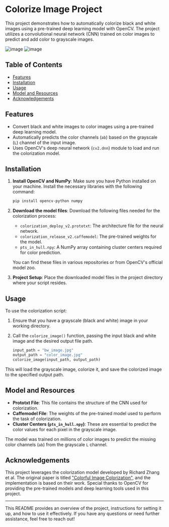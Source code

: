 # Colorize Image Project

This project demonstrates how to automatically colorize black and white images using a pre-trained deep learning model with OpenCV. The project utilizes a convolutional neural network (CNN) trained on color images to predict and add color to grayscale images.

![image](https://github.com/user-attachments/assets/516007d7-883d-4edd-8177-ff9dd2b6703e)
![image](https://github.com/user-attachments/assets/e9bcb67f-589d-4e0a-9cc1-e82ee9f56a60)


## Table of Contents

- [Features](#features)
- [Installation](#installation)
- [Usage](#usage)
- [Model and Resources](#model-and-resources)
- [Acknowledgements](#acknowledgements)

## Features

- Convert black and white images to color images using a pre-trained deep learning model.
- Automatically predicts the color channels (`ab`) based on the grayscale (`L`) channel of the input image.
- Uses OpenCV's deep neural network (`cv2.dnn`) module to load and run the colorization model.

## Installation

1. **Install OpenCV and NumPy**:
   Make sure you have Python installed on your machine. Install the necessary libraries with the following command:

   ```bash
   pip install opencv-python numpy
   ```

2. **Download the model files**:
   Download the following files needed for the colorization process:

   - `colorization_deploy_v2.prototxt`: The architecture file for the neural network.
   - `colorization_release_v2.caffemodel`: The pre-trained weights for the model.
   - `pts_in_hull.npy`: A NumPy array containing cluster centers required for color prediction.

   You can find these files in various repositories or from OpenCV's official model zoo.

3. **Project Setup**:
   Place the downloaded model files in the project directory where your script resides.

## Usage

To use the colorization script:

1. Ensure that you have a grayscale (black and white) image in your working directory.
   
2. Call the `colorize_image()` function, passing the input black and white image and the desired output file path.

   ```python
   input_path = "bw_image.jpg"
   output_path = "color_image.jpg"
   colorize_image(input_path, output_path)
   ```

This will load the grayscale image, colorize it, and save the colorized image to the specified output path.

## Model and Resources

- **Prototxt File**: This file contains the structure of the CNN used for colorization.
- **Caffemodel File**: The weights of the pre-trained model used to perform the task of colorization.
- **Cluster Centers (`pts_in_hull.npy`)**: These are essential to predict the color values for each pixel in the grayscale image.

The model was trained on millions of color images to predict the missing color channels (`ab`) from the grayscale `L` channel.

## Acknowledgements

This project leverages the colorization model developed by Richard Zhang et al. The original paper is titled ["Colorful Image Colorization"](https://richzhang.github.io/colorization/), and the implementation is based on their work. Special thanks to OpenCV for providing the pre-trained models and deep learning tools used in this project.

--- 

This README provides an overview of the project, instructions for setting it up, and how to use it effectively. If you have any questions or need further assistance, feel free to reach out!
